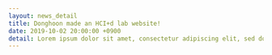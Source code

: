 ```yaml
---
layout: news_detail
title: Donghoon made an HCI+d lab website!
date: 2019-10-02 20:00:00 +0900
detail: Lorem ipsum dolor sit amet, consectetur adipiscing elit, sed do eiusmod tempor incididunt ut labore et dolore magna aliqua. Ut enim ad minim veniam, quis nostrud exercitation ullamco laboris nisi ut aliquip ex ea commodo consequat.
---
```

